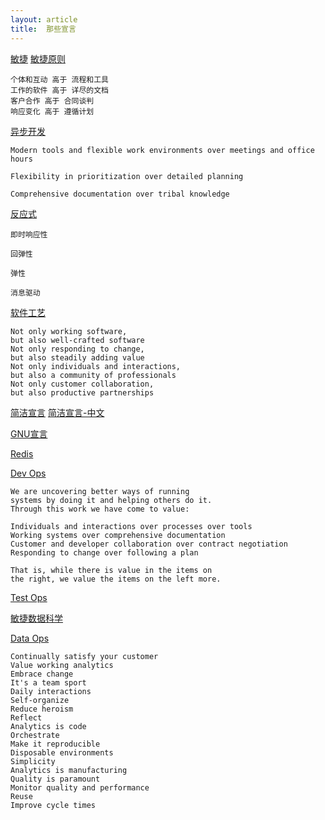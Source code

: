 ```yaml
---
layout: article
title:  那些宣言
---
```


[敏捷](https://agilemanifesto.org/iso/zhchs/manifesto.html)
[敏捷原则](https://agilemanifesto.org/iso/zhchs/principles.html)

```
个体和互动 高于 流程和工具
工作的软件 高于 详尽的文档
客户合作 高于 合同谈判
响应变化 高于 遵循计划
```

[异步开发](http://asyncmanifesto.org/)

```
Modern tools and flexible work environments over meetings and office hours

Flexibility in prioritization over detailed planning

Comprehensive documentation over tribal knowledge
```

[反应式](https://www.reactivemanifesto.org/zh-CN)

```
即时响应性

回弹性

弹性

消息驱动
```

[软件工艺](http://manifesto.softwarecraftsmanship.org/)

```
Not only working software,
but also well-crafted software
Not only responding to change,
but also steadily adding value
Not only individuals and interactions,
but also a community of professionals
Not only customer collaboration,
but also productive partnerships
```


[简洁宣言](https://www.infoq.com/articles/simplicity-manifesto-development/)
[简洁宣言-中文](https://www.infoq.cn/article/0IVSLVsv5NXqX9*LE39x)

[GNU宣言](https://www.gnu.org/gnu/manifesto.zh-cn.html)

[Redis](http://antirez.com/post/redis-manifesto.html)

[Dev Ops](https://theagileadmin.com/2010/10/15/a-devops-manifesto/)

```
We are uncovering better ways of running
systems by doing it and helping others do it.
Through this work we have come to value:

Individuals and interactions over processes over tools
Working systems over comprehensive documentation
Customer and developer collaboration over contract negotiation
Responding to change over following a plan

That is, while there is value in the items on
the right, we value the items on the left more.
```


[Test Ops](http://literature.cdn.keysight.com/litweb/pdf/5992-3771CHCN.pdf)

[敏捷数据科学](https://www.oreilly.com/radar/a-manifesto-for-agile-data-science/)

[Data Ops](https://www.dataopsmanifesto.org/)

```
Continually satisfy your customer
Value working analytics
Embrace change
It's a team sport
Daily interactions
Self-organize
Reduce heroism
Reflect
Analytics is code
Orchestrate
Make it reproducible
Disposable environments
Simplicity
Analytics is manufacturing
Quality is paramount
Monitor quality and performance
Reuse
Improve cycle times
```